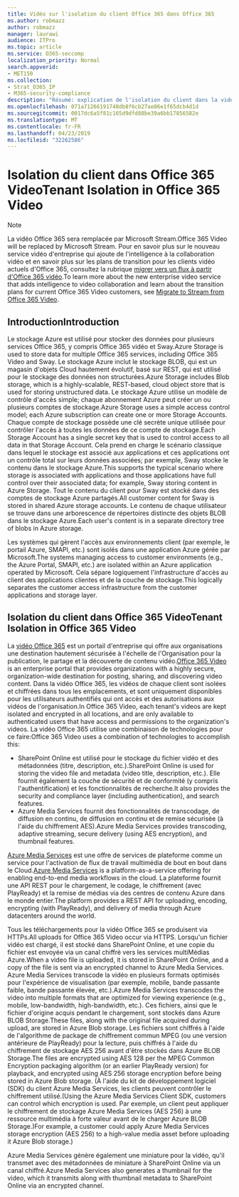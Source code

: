 ```yaml
---
title: Vidéo sur l'isolation du client Office 365 dans Office 365
ms.author: robmazz
author: robmazz
manager: laurawi
audience: ITPro
ms.topic: article
ms.service: O365-seccomp
localization_priority: Normal
search.appverid:
- MET150
ms.collection:
- Strat_O365_IP
- M365-security-compliance
description: "Résumé: explication de l'isolation du client dans la vidéo Office 365."
ms.openlocfilehash: 071a71266191748db8f6cb27ae86e1f65dcb4d1d
ms.sourcegitcommit: 0017dc6a5f81c165d9dfd88be39a6bb17856582e
ms.translationtype: MT
ms.contentlocale: fr-FR
ms.lasthandoff: 04/23/2019
ms.locfileid: "32262586"
---
```

# <a name="tenant-isolation-in-office-365-video"></a><span data-ttu-id="b0e50-103">Isolation du client dans Office 365 Video</span><span class="sxs-lookup"><span data-stu-id="b0e50-103">Tenant Isolation in Office 365 Video</span></span>

> [!NOTE]
> <span data-ttu-id="b0e50-104">La vidéo Office 365 sera remplacée par Microsoft Stream.</span><span class="sxs-lookup"><span data-stu-id="b0e50-104">Office 365 Video will be replaced by Microsoft Stream.</span></span> <span data-ttu-id="b0e50-105">Pour en savoir plus sur le nouveau service vidéo d'entreprise qui ajoute de l'intelligence à la collaboration vidéo et en savoir plus sur les plans de transition pour les clients vidéo actuels d'Office 365, consultez la rubrique [migrer vers un flux à partir d'Office 365 vidéo](https://docs.microsoft.com/stream/).</span><span class="sxs-lookup"><span data-stu-id="b0e50-105">To learn more about the new enterprise video service that adds intelligence to video collaboration and learn about the transition plans for current Office 365 Video customers, see [Migrate to Stream from Office 365 Video](https://docs.microsoft.com/stream/).</span></span>

## <a name="introduction"></a><span data-ttu-id="b0e50-106">Introduction</span><span class="sxs-lookup"><span data-stu-id="b0e50-106">Introduction</span></span>
<span data-ttu-id="b0e50-107">Le stockage Azure est utilisé pour stocker des données pour plusieurs services Office 365, y compris Office 365 vidéo et Sway.</span><span class="sxs-lookup"><span data-stu-id="b0e50-107">Azure Storage is used to store data for multiple Office 365 services, including Office 365 Video and Sway.</span></span> <span data-ttu-id="b0e50-108">Le stockage Azure inclut le stockage BLOB, qui est un magasin d'objets Cloud hautement évolutif, basé sur REST, qui est utilisé pour le stockage des données non structurées.</span><span class="sxs-lookup"><span data-stu-id="b0e50-108">Azure Storage includes Blob storage, which is a highly-scalable, REST-based, cloud object store that is used for storing unstructured data.</span></span> <span data-ttu-id="b0e50-109">Le stockage Azure utilise un modèle de contrôle d'accès simple; chaque abonnement Azure peut créer un ou plusieurs comptes de stockage.</span><span class="sxs-lookup"><span data-stu-id="b0e50-109">Azure Storage uses a simple access control model; each Azure subscription can create one or more Storage Accounts.</span></span> <span data-ttu-id="b0e50-110">Chaque compte de stockage possède une clé secrète unique utilisée pour contrôler l'accès à toutes les données de ce compte de stockage.</span><span class="sxs-lookup"><span data-stu-id="b0e50-110">Each Storage Account has a single secret key that is used to control access to all data in that Storage Account.</span></span> <span data-ttu-id="b0e50-111">Cela prend en charge le scénario classique dans lequel le stockage est associé aux applications et ces applications ont un contrôle total sur leurs données associées; par exemple, Sway stocke le contenu dans le stockage Azure.</span><span class="sxs-lookup"><span data-stu-id="b0e50-111">This supports the typical scenario where storage is associated with applications and those applications have full control over their associated data; for example, Sway storing content in Azure Storage.</span></span> <span data-ttu-id="b0e50-112">Tout le contenu du client pour Sway est stocké dans des comptes de stockage Azure partagés.</span><span class="sxs-lookup"><span data-stu-id="b0e50-112">All customer content for Sway is stored in shared Azure storage accounts.</span></span> <span data-ttu-id="b0e50-113">Le contenu de chaque utilisateur se trouve dans une arborescence de répertoires distincte des objets BLOB dans le stockage Azure.</span><span class="sxs-lookup"><span data-stu-id="b0e50-113">Each user's content is in a separate directory tree of blobs in Azure storage.</span></span>

<span data-ttu-id="b0e50-114">Les systèmes qui gèrent l'accès aux environnements client (par exemple, le portail Azure, SMAPI, etc.) sont isolés dans une application Azure gérée par Microsoft.</span><span class="sxs-lookup"><span data-stu-id="b0e50-114">The systems managing access to customer environments (e.g., the Azure Portal, SMAPI, etc.) are isolated within an Azure application operated by Microsoft.</span></span> <span data-ttu-id="b0e50-115">Cela sépare logiquement l'infrastructure d'accès au client des applications clientes et de la couche de stockage.</span><span class="sxs-lookup"><span data-stu-id="b0e50-115">This logically separates the customer access infrastructure from the customer applications and storage layer.</span></span>

## <a name="tenant-isolation-in-office-365-video"></a><span data-ttu-id="b0e50-116">Isolation du client dans Office 365 Video</span><span class="sxs-lookup"><span data-stu-id="b0e50-116">Tenant Isolation in Office 365 Video</span></span>
<span data-ttu-id="b0e50-117">La [vidéo Office 365](https://support.office.com/article/Meet-Office-365-Video-ca1cc1a9-a615-46e1-b6a3-40dbd99939a6) est un portail d'entreprise qui offre aux organisations une destination hautement sécurisée à l'échelle de l'Organisation pour la publication, le partage et la découverte de contenu vidéo.</span><span class="sxs-lookup"><span data-stu-id="b0e50-117">[Office 365 Video](https://support.office.com/article/Meet-Office-365-Video-ca1cc1a9-a615-46e1-b6a3-40dbd99939a6) is an enterprise portal that provides organizations with a highly secure, organization-wide destination for posting, sharing, and discovering video content.</span></span> <span data-ttu-id="b0e50-118">Dans la vidéo Office 365, les vidéos de chaque client sont isolées et chiffrées dans tous les emplacements, et sont uniquement disponibles pour les utilisateurs authentifiés qui ont accès et des autorisations aux vidéos de l'organisation.</span><span class="sxs-lookup"><span data-stu-id="b0e50-118">In Office 365 Video, each tenant's videos are kept isolated and encrypted in all locations, and are only available to authenticated users that have access and permissions to the organization's videos.</span></span> <span data-ttu-id="b0e50-119">La vidéo Office 365 utilise une combinaison de technologies pour ce faire:</span><span class="sxs-lookup"><span data-stu-id="b0e50-119">Office 365 Video uses a combination of technologies to accomplish this:</span></span>
- <span data-ttu-id="b0e50-120">SharePoint Online est utilisé pour le stockage du fichier vidéo et des métadonnées (titre, description, etc.).</span><span class="sxs-lookup"><span data-stu-id="b0e50-120">SharePoint Online is used for storing the video file and metadata (video title, description, etc.).</span></span> <span data-ttu-id="b0e50-121">Elle fournit également la couche de sécurité et de conformité (y compris l'authentification) et les fonctionnalités de recherche.</span><span class="sxs-lookup"><span data-stu-id="b0e50-121">It also provides the security and compliance layer (including authentication), and search features.</span></span>
- <span data-ttu-id="b0e50-122">Azure Media Services fournit des fonctionnalités de transcodage, de diffusion en continu, de diffusion en continu et de remise sécurisée (à l'aide du chiffrement AES).</span><span class="sxs-lookup"><span data-stu-id="b0e50-122">Azure Media Services provides transcoding, adaptive streaming, secure delivery (using AES encryption), and thumbnail features.</span></span>

<span data-ttu-id="b0e50-123">[Azure Media Services](https://azure.microsoft.com/services/media-services/) est une offre de services de plateforme comme un service pour l'activation de flux de travail multimédia de bout en bout dans le Cloud.</span><span class="sxs-lookup"><span data-stu-id="b0e50-123">[Azure Media Services](https://azure.microsoft.com/services/media-services/) is a platform-as-a-service offering for enabling end-to-end media workflows in the cloud.</span></span> <span data-ttu-id="b0e50-124">La plateforme fournit une API REST pour le chargement, le codage, le chiffrement (avec PlayReady) et la remise de médias via des centres de contenu Azure dans le monde entier.</span><span class="sxs-lookup"><span data-stu-id="b0e50-124">The platform provides a REST API for uploading, encoding, encrypting (with PlayReady), and delivery of media through Azure datacenters around the world.</span></span>

<span data-ttu-id="b0e50-125">Tous les téléchargements pour la vidéo Office 365 se produisent via HTTPs.</span><span class="sxs-lookup"><span data-stu-id="b0e50-125">All uploads for Office 365 Video occur via HTTPS.</span></span> <span data-ttu-id="b0e50-126">Lorsqu'un fichier vidéo est chargé, il est stocké dans SharePoint Online, et une copie du fichier est envoyée via un canal chiffré vers les services multiMédias Azure.</span><span class="sxs-lookup"><span data-stu-id="b0e50-126">When a video file is uploaded, it is stored in SharePoint Online, and a copy of the file is sent via an encrypted channel to Azure Media Services.</span></span> <span data-ttu-id="b0e50-127">Azure Media Services transcode la vidéo en plusieurs formats optimisés pour l'expérience de visualisation (par exemple, mobile, bande passante faible, bande passante élevée, etc.).</span><span class="sxs-lookup"><span data-stu-id="b0e50-127">Azure Media Services transcodes the video into multiple formats that are optimized for viewing experience (e.g., mobile, low-bandwidth, high-bandwidth, etc.).</span></span> <span data-ttu-id="b0e50-128">Ces fichiers, ainsi que le fichier d'origine acquis pendant le chargement, sont stockés dans Azure BLOB Storage.</span><span class="sxs-lookup"><span data-stu-id="b0e50-128">These files, along with the original file acquired during upload, are stored in Azure Blob storage.</span></span> <span data-ttu-id="b0e50-129">Les fichiers sont chiffrés à l'aide de l'algorithme de package de chiffrement commun MPEG (ou une version antérieure de PlayReady) pour la lecture, puis chiffrés à l'aide du chiffrement de stockage AES 256 avant d'être stockés dans Azure BLOB Storage.</span><span class="sxs-lookup"><span data-stu-id="b0e50-129">The files are encrypted using AES 128 per the MPEG Common Encryption packaging algorithm (or an earlier PlayReady version) for playback, and encrypted using AES 256 storage encryption before being stored in Azure Blob storage.</span></span> <span data-ttu-id="b0e50-130">(À l'aide du kit de développement logiciel (SDK) du client Azure Media Services, les clients peuvent contrôler le chiffrement utilisé.</span><span class="sxs-lookup"><span data-stu-id="b0e50-130">(Using the Azure Media Services Client SDK, customers can control which encryption is used.</span></span> <span data-ttu-id="b0e50-131">Par exemple, un client peut appliquer le chiffrement de stockage Azure Media Services (AES 256) à une ressource multimédia à forte valeur avant de le charger Azure BLOB Storage.)</span><span class="sxs-lookup"><span data-stu-id="b0e50-131">For example, a customer could apply Azure Media Services storage encryption (AES 256) to a high-value media asset before uploading it Azure Blob storage.)</span></span>

<span data-ttu-id="b0e50-132">Azure Media Services génère également une miniature pour la vidéo, qu'il transmet avec des métadonnées de miniature à SharePoint Online via un canal chiffré.</span><span class="sxs-lookup"><span data-stu-id="b0e50-132">Azure Media Services also generates a thumbnail for the video, which it transmits along with thumbnail metadata to SharePoint Online via an encrypted channel.</span></span>
